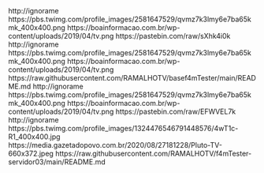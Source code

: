 <?xml version="1.0" encoding="UTF-8" standalone="yes"?>

<item>
<title>>[COLOR green]|[/COLOR][COLOR yellow]|[/COLOR][COLOR white]|[/COLOR] [COLOR mediumblue]CANAIS[/COLOR] [COLOR green][B]R[/B][/COLOR][COLORyellow][B][/B][/COLOR]IPTV [COLOR yellow]|[/COLOR] [COLOR white] SERVIDOR -01[/COLOR] [COLOR yellow]|[/COLOR][COLOR green][B] RamalhoIPTV Vip [/B][/COLOR]</title>
<link>http://ignorame</link>
<thumbnail>https://pbs.twimg.com/profile_images/2581647529/qvmz7k3lmy6e7ba65kmk_400x400.png</thumbnail>
<fanart>https://boainformacao.com.br/wp-content/uploads/2019/04/tv.png</fanart>
<externallink>https://pastebin.com/raw/sXhk4i0k</externallink>
</item>


<item>
<title>>[COLOR green]|[/COLOR][COLOR yellow]|[/COLOR][COLOR white]|[/COLOR] [COLOR mediumblue]CANAIS[/COLOR] [COLOR green][B]R[/B][/COLOR][COLORyellow][B][/B][/COLOR]IPTV [COLOR yellow]|[/COLOR] [COLOR white] SERVIDOR-02 [/COLOR] [COLOR yellow]|[/COLOR][COLOR green][B] F4mTester [/B][/COLOR]</title>
<link>http://ignorame</link>
<thumbnail>https://pbs.twimg.com/profile_images/2581647529/qvmz7k3lmy6e7ba65kmk_400x400.png</thumbnail>
<fanart>https://boainformacao.com.br/wp-content/uploads/2019/04/tv.png</fanart>
<externallink>https://raw.githubusercontent.com/RAMALHOTV/basef4mTester/main/README.md</externallink>
</item>

<item>
<title>>[COLOR green]|[/COLOR][COLOR yellow]|[/COLOR][COLOR white]|[/COLOR] [COLOR mediumblue]CANAIS[/COLOR] [COLOR green][B]R[/B][/COLOR][COLORyellow][B][/B][/COLOR]IPTV [COLOR yellow]|[/COLOR] [COLOR white] SERVIDOR-03 [/COLOR] [COLOR yellow]|[/COLOR][COLOR green][B] Inputstream[/B][/COLOR]</title>
<link>http://ignorame</link>
<thumbnail>https://pbs.twimg.com/profile_images/2581647529/qvmz7k3lmy6e7ba65kmk_400x400.png</thumbnail>
<fanart>https://boainformacao.com.br/wp-content/uploads/2019/04/tv.png</fanart>
<externallink>https://pastebin.com/raw/EFWVEL7k</externallink>
</item>





 
<item>
<title>>[COLOR green]|[/COLOR][COLOR yellow]|[/COLOR][COLOR white]|[/COLOR] [COLOR mediumblue]CANAIS[/COLOR] [COLOR green][B]R[/B][/COLOR][COLORyellow][B][/B][/COLOR]IPTV[COLOR yellow]|[/COLOR] [COLOR white] SERVIDOR-04 [/COLOR] [COLOR yellow]|[/COLOR][COLOR green][B] PLUTO TV[/B][/COLOR]</title>
<link>http://ignorame</link>
<thumbnail>https://pbs.twimg.com/profile_images/1324476546791448576/4wT1c-R1_400x400.jpg</thumbnail>
<fanart>https://media.gazetadopovo.com.br/2020/08/27181228/Pluto-TV-660x372.jpeg</fanart>
<externallink>https://raw.githubusercontent.com/RAMALHOTV/f4mTester-servidor03/main/README.md</externallink>
</item>



